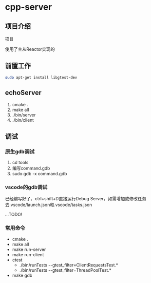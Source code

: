 # cpp-server
## 项目介绍
项目

使用了主从Reactor实现的
## 前置工作
~~~ sh
sudo apt-get install libgtest-dev
~~~
## echoServer
1. cmake .
2. make all
3. ./bin/server
4. ./bin/client


## 调试
### 原生gdb调试
   1. cd tools
   2. 编写command.gdb
   3. sudo gdb -x command.gdb

### vscode的gdb调试
已经编写好了，ctrl+shift+D直接运行Debug Server，如需增加或修改任务去.vscode/launch.json和.vscode/tasks.json

...TODO!


### 常用命令
- cmake .
- make all
- make run-server
- make run-client
- ctest
   - ./bin/runTests --gtest_filter=ClientRequestsTest.*
   - ./bin/runTests --gtest_filter=ThreadPoolTest.*
- make gdb